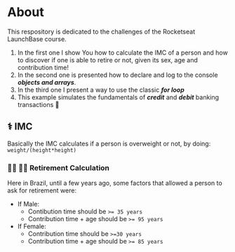 # About
This respository is dedicated to the challenges of the Rocketseat LaunchBase course.
1) In the first one I show You how to calculate the IMC of a person and how to discover if one is able
to retire or not, given its sex, age and contribution time!
2) In the second one is presented how to declare and log to the console **_objects and arrays_**.
3) In the third one I present a way to use the classic **_for loop_**
4) This example simulates the fundamentals of **_credit_** and **_debit_** banking transactions 💸 
## ⚕️ IMC
Basically the IMC calculates if a person is overweight or not, by doing:
`weight/(height*height)`

### 👵🏾 👴🏿 Retirement Calculation
Here in Brazil, until a few years ago, some factors that allowed a person to ask for retirement were:
- If Male:
  * Contibution time should be `>= 35 years`
  * Contribution time + age should be `>= 95 years`
- If Female:
  * Contribution time should be `>=30 years`
  * Contribution time + age should be `>= 85 years`